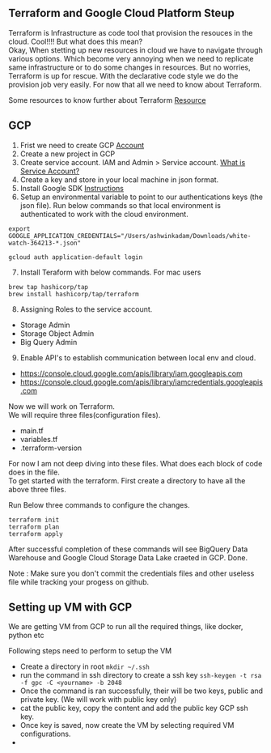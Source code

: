 
## Terraform and Google Cloud Platform Steup

Terraform is Infrastructure as code tool that provision the resouces in the cloud.
Cool!!!! But what does this mean? <br />
Okay, When stetting up new resources in cloud we have to navigate through various options.
Which become very annoying when we need to replicate same infrastructure or to do some changes in resources.
But no worries, Terraform is up for rescue. With the declarative code style we do the provision job very easily.
For now that all we need to know about Terraform.

Some resources to know further about Terraform
[Resource](https://www.youtube.com/watch?v=tomUWcQ0P3k)


## GCP
1. Frist we need to create GCP [Account](https://cloud.google.com/)
2. Create a new project in GCP
3. Create service account. IAM and Admin > Service account.
[What is Service Account?](https://www.educative.io/answers/what-are-service-accounts-in-google-cloud)
4. Create a key and store in your local machine in json format.
5. Install Google SDK [Instructions](https://cloud.google.com/sdk/docs/install-sdk)
6. Setup an environmental variable to point to our authentications keys (the json file). Run below commands so that local environment is authenticated to work with the cloud environment.
```
export GOOGLE_APPLICATION_CREDENTIALS="/Users/ashwinkadam/Downloads/white-watch-364213-*.json"

```

```
gcloud auth application-default login

```

7. Install Teraform with below commands. For mac users

```
brew tap hashicorp/tap
brew install hashicorp/tap/terraform
```

8. Assigning Roles to the service account.
- Storage Admin
- Storage Object Admin
- Big Query Admin

9. Enable API's to establish communication between local env and cloud.
- https://console.cloud.google.com/apis/library/iam.googleapis.com
- https://console.cloud.google.com/apis/library/iamcredentials.googleapis.com 


Now we will work on Terraform. <br />
We will require three files(configuration files). <br />
- main.tf
- variables.tf
- .terraform-version

For now I am not deep diving into these files. What does each block of code does in the file.<br />
To get started with the terraform. First create a directory to have all the above three files.<br />

Run Below three commands to configure the changes.

```
terraform init
terraform plan
terraform apply
```
After successful completion of these commands will see BigQuery Data Warehouse and Google Cloud Storage Data Lake craeted in GCP.
Done.

Note : Make sure you don't commit the credentials files and other useless file while tracking your progess on github. 

## Setting up VM with GCP

We are getting VM from GCP to run all the required things, like docker, python etc

Following steps need to perform to setup the VM <br />
- Create a directory in root ```mkdir ~/.ssh```
- run the command in ssh directory to create a ssh key ```ssh-keygen -t rsa -f gpc -C <yourname> -b 2048 ```
- Once the command is ran successfully, their will be two keys, public and private key. (We will work with public key only)
- cat the public key, copy the content and add the public key GCP ssh key.
- Once key is saved, now create the VM by selecting required VM configurations.
- 